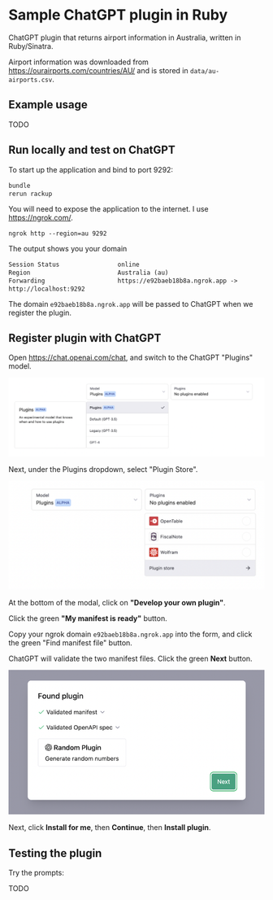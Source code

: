 # Sample ChatGPT plugin in Ruby

ChatGPT plugin that returns airport information in Australia, written in Ruby/Sinatra.

Airport information was downloaded from <https://ourairports.com/countries/AU/> and is stored in `data/au-airports.csv`.

## Example usage

TODO

## Run locally and test on ChatGPT

To start up the application and bind to port 9292:

```plain
bundle
rerun rackup
```

You will need to expose the application to the internet. I use <https://ngrok.com/>.

```plain
ngrok http --region=au 9292
```

The output shows you your domain

```plain
Session Status                online
Region                        Australia (au)
Forwarding                    https://e92baeb18b8a.ngrok.app -> http://localhost:9292
```

The domain `e92baeb18b8a.ngrok.app` will be passed to ChatGPT when we register the plugin.

## Register plugin with ChatGPT

Open <https://chat.openai.com/chat>, and switch to the ChatGPT "Plugins" model.

![setup-model-plugins](docs/setup-model-plugins.png)

Next, under the Plugins dropdown, select "Plugin Store".

![setup-open-plugin-store](docs/setup-open-plugin-store.png)

At the bottom of the modal, click on **"Develop your own plugin"**.

Click the green **"My manifest is ready"** button.

Copy your ngrok domain `e92baeb18b8a.ngrok.app` into the form, and click the green "Find manifest file" button.

ChatGPT will validate the two manifest files. Click the green **Next** button.

![setup-validate-manifests](docs/setup-validate-manifests.png)

Next, click **Install for me**, then **Continue**, then **Install plugin**.

## Testing the plugin

Try the prompts:

TODO

